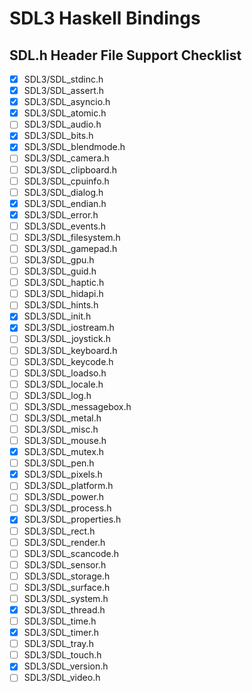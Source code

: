 # SDL3 Haskell Bindings

## SDL.h Header File Support Checklist
- [x] SDL3/SDL_stdinc.h
- [x] SDL3/SDL_assert.h
- [x] SDL3/SDL_asyncio.h
- [x] SDL3/SDL_atomic.h
- [ ] SDL3/SDL_audio.h
- [x] SDL3/SDL_bits.h
- [x] SDL3/SDL_blendmode.h
- [ ] SDL3/SDL_camera.h
- [ ] SDL3/SDL_clipboard.h
- [ ] SDL3/SDL_cpuinfo.h
- [ ] SDL3/SDL_dialog.h
- [x] SDL3/SDL_endian.h
- [x] SDL3/SDL_error.h
- [ ] SDL3/SDL_events.h
- [ ] SDL3/SDL_filesystem.h
- [ ] SDL3/SDL_gamepad.h
- [ ] SDL3/SDL_gpu.h
- [ ] SDL3/SDL_guid.h
- [ ] SDL3/SDL_haptic.h
- [ ] SDL3/SDL_hidapi.h
- [ ] SDL3/SDL_hints.h
- [x] SDL3/SDL_init.h
- [x] SDL3/SDL_iostream.h
- [ ] SDL3/SDL_joystick.h
- [ ] SDL3/SDL_keyboard.h
- [ ] SDL3/SDL_keycode.h
- [ ] SDL3/SDL_loadso.h
- [ ] SDL3/SDL_locale.h
- [ ] SDL3/SDL_log.h
- [ ] SDL3/SDL_messagebox.h
- [ ] SDL3/SDL_metal.h
- [ ] SDL3/SDL_misc.h
- [ ] SDL3/SDL_mouse.h
- [x] SDL3/SDL_mutex.h
- [ ] SDL3/SDL_pen.h
- [x] SDL3/SDL_pixels.h
- [ ] SDL3/SDL_platform.h
- [ ] SDL3/SDL_power.h
- [ ] SDL3/SDL_process.h
- [x] SDL3/SDL_properties.h
- [ ] SDL3/SDL_rect.h
- [ ] SDL3/SDL_render.h
- [ ] SDL3/SDL_scancode.h
- [ ] SDL3/SDL_sensor.h
- [ ] SDL3/SDL_storage.h
- [ ] SDL3/SDL_surface.h
- [ ] SDL3/SDL_system.h
- [x] SDL3/SDL_thread.h
- [ ] SDL3/SDL_time.h
- [x] SDL3/SDL_timer.h
- [ ] SDL3/SDL_tray.h
- [ ] SDL3/SDL_touch.h
- [x] SDL3/SDL_version.h
- [ ] SDL3/SDL_video.h
